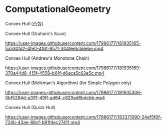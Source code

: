 # ComputationalGeometry









Convex Hull (凸包)

Convex Hull (Graham's Scan)

https://user-images.githubusercontent.com/17986177/181935165-5a530fd2-4fe0-4f6f-857f-3049e6cb6ebe.mp4


Convex Hull (Andrew's Monotone Chain)

https://user-images.githubusercontent.com/17986177/181935169-370a44d8-415f-4558-b01f-d6aca5c62e5c.mp4


Convex Hull (Melkman's Algorithm) (for Simple Polygon only)

https://user-images.githubusercontent.com/17986177/181935306-0bf5284d-a391-49ff-ad64-c829ad6bdcbb.mp4

Convex Hull (Quick Hull)

https://user-images.githubusercontent.com/17986177/183371090-24ef5f0f-724b-43ae-88cf-b91fdec27411.mp4
